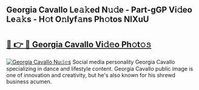 ## Georgia Cavallo Le𝚊𝚔ed N𝚞𝚍e - Part-gGP Vi𝚍eo Le𝚊𝚔s - H𝚘t O𝚗lyf𝚊ns Ph𝚘tos NIXuU

# <h2><a href="http://hf5j8l.feru.top/?c=Georgia+Cavallo">🔗 👉 🔴 Georgia Cavallo Vi𝚍𝚎o Ph𝚘t𝚘𝚜</a></h2>

[![Georgia Cavallo Nu𝚍𝚎s](https://i.imgur.com/0TWrTi3.gif)](http://hf5j8l.feru.top/?c=Georgia+Cavallo)
Social media personality Georgia Cavallo specializing in dance and lifestyle content. Georgia Cavallo public image is one of innovation and creativity, but he's also known for his shrewd business acumen. 
